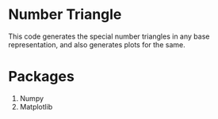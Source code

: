 # Number Triangle
This code generates the special number triangles in any base representation, and also generates plots for the same.

# Packages 
1. Numpy
2. Matplotlib
